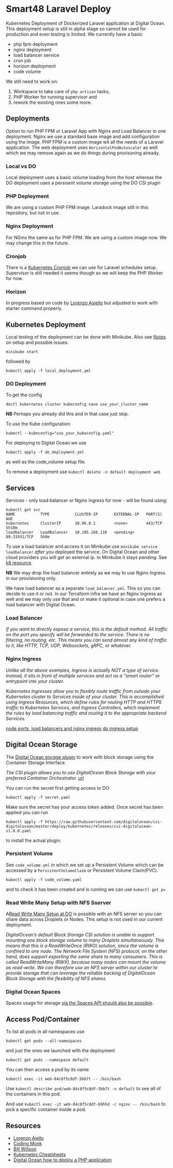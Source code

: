 # Smart48 Laravel Deploy

Kubernetes Deployment of Dockerized Laravel application at Digital Ocean. This deployment setup is still in alpha stage so cannot be used for production and even testing is limited. We currently have a basic

- php fpm deployment
- nginx deployment
- load balancer service
- cron job
- horizon deployment
- code volume

We still need to work on:

1. Workspace to take care of `php artisan` tasks,
2. PHP Worker for running supervisor and
3. rework the existing ones some more.


## Deployments

Option to run PHP FPM or Laravel App with Nginx and Load Balancer in one deployment. Nginx we use a standard base image and add configuration using the image. PHP FPM is a custom image wit all the needs of a Laravel application. The web deployment uses `HorizontalPodAutoscaler` as well which we may remove again as we do things during provisoning already.


### Local vs DO 

Local deployment uses a basic volume loading from the host whereas the DO deployment uses a persisent volume storage using the DO CSI plugin
### PHP Deployment

We are using a custom PHP FPM image. Laradock image still in this repository, but not in use.

### Nginx Deployment

For NGinx the same as for PHP FPM. We are using a custom image now. We may change this in the future.

### Cronjob

There is a [Kubernetes Cronjob](https://kubernetes.io/docs/concepts/workloads/controllers/cron-jobs/) we can use for Laravel schedules setup. Supervisor is still needed it seems though so we will keep the PHP Worker for now.

### Horizon

In progress based on code by [Lorenzo Asiello](https://lorenzo.aiello.family/running-laravel-on-kubernetes/) but adjusted to work with starter command properly.

## Kubernetes Deployment

Local testing of the deployment can be done with Minikube. Also see [Notes](Notes.md) on setup and possible issues.

```
minikube start
```

followed by 

```
kubectl apply -f local_deployment.yml
```

### DO Deployment

To get the config
```
doctl kubernetes cluster kubeconfig save use_your_cluster_name
```
**NB** Perhaps you already did this and in that case just skip.


To use the Kube configuration:

```
kubectl --kubeconfig="use_your_kubeconfig.yaml"
```

For deploying to Digital Ocean we use 
```
kubectl apply -f do_deployment.yml
```

as well as the code_volume setup file.

To remove a deployment use `kubectl delete -n default deployment web`

## Services

Services - only load balancer or Nginx Ingress for now - will be found using:

```
kubectl get svc    
NAME           TYPE           CLUSTER-IP       EXTERNAL-IP   PORT(S)        AGE
kubernetes     ClusterIP      10.96.0.1        <none>        443/TCP        5h10m
loadbalancer   LoadBalancer   10.105.166.110   <pending>     80:31931/TCP   5h8m
```

To use a load balancer and access it on Minikube use `minikube service loadbalancer` *after* you deployed the service. On Digital Ocean and other cloud providers you will get an external ip. In Minikube it stays pending. See [k8 resource](https://kubernetes.io/docs/tutorials/hello-minikube/#create-a-service).

**NB** We may drop the load balancer entirely as we may to use Nginx Ingress in our provisioning only.

We have load balancer as a separate `load_balancer.yml`. This so you can decide to use it or not. In our Terraform infra we have an Nginx Ingress as well and we may only use that and or make it optional in case one prefers a load balancer with Digital Ocean.

### Load Balancer

_If you want to directly expose a service, this is the default method. All traffic on the port you specify will be forwarded to the service. There is no filtering, no routing, etc. This means you can send almost any kind of traffic to it, like HTTP, TCP, UDP, Websockets, gRPC, or whatever._

### Nginx Ingress

_Unlike all the above examples, Ingress is actually NOT a type of service. Instead, it sits in front of multiple services and act as a “smart router” or entrypoint into your cluster._

_Kubernetes Ingresses allow you to flexibly route traffic from outside your Kubernetes cluster to Services inside of your cluster. This is accomplished using Ingress Resources, which define rules for routing HTTP and HTTPS traffic to Kubernetes Services, and Ingress Controllers, which implement the rules by load balancing traffic and routing it to the appropriate backend Services._

[node ports, load balancers and nginx ingress](https://medium.com/google-cloud/kubernetes-nodeport-vs-loadbalancer-vs-ingress-when-should-i-use-what-922f010849e0)
[do ingress setup](https://www.digitalocean.com/community/tutorials/how-to-set-up-an-nginx-ingress-with-cert-manager-on-digitalocean-kubernetes#step-1-%E2%80%94-setting-up-dummy-backend-services)

## Digital Ocean Storage

The [Digital Ocean storage plugin](https://github.com/digitalocean/csi-digitalocean) to work with block storage using the Container Storage Interface. 

_The CSI plugin allows you to use DigitalOcean Block Storage with your preferred Container Orchestrator._ [url](https://github.com/digitalocean/csi-digitalocean)

You can run the secret first getting access to DO:

```
kubectl apply -f secret.yaml
```

Make sure the secret has your access token added. Once secret has been applied you can run

```
kubectl apply -f https://raw.githubusercontent.com/digitalocean/csi-digitalocean/master/deploy/kubernetes/releases/csi-digitalocean-v1.0.0.yaml
```

to install the actual plugin.


### Persistent Volume

See `code_volume.yml` in which we set up a Persistent Volume which can be accessed by a `PersistentVolumeClaim` or Persistent Volume Claim(PVC).

```
kubectl apply -f code_volume.yaml
```

and to check it has been created and is running we can use `kubectl get pv`


### Read Write Many Setup with NFS Sserver

A[Read Write Many Setup at DO](https://www.digitalocean.com/community/tutorials/how-to-set-up-readwritemany-rwx-persistent-volumes-with-nfs-on-digitalocean-kubernetes) is possible with an NFS server so you can share data across Droplets or Nodes. This setup is not used in our current deployment.

_DigitalOcean’s default Block Storage CSI solution is unable to support mounting one block storage volume to many Droplets simultaneously. This means that this is a ReadWriteOnce (RWO) solution, since the volume is confined to one node. The Network File System (NFS) protocol, on the other hand, does support exporting the same share to many consumers. This is called ReadWriteMany (RWX), because many nodes can mount the volume as read-write. We can therefore use an NFS server within our cluster to provide storage that can leverage the reliable backing of DigitalOcean Block Storage with the flexibility of NFS shares._


### Digital Ocean Spaces

Spaces usage for storage [via the Spaces API should also be possible](https://www.digitalocean.com/docs/kubernetes/).

## Access Pod/Container

To list all pods in all namespaces use

```
kubectl get pods --all-namespaces 
```

and just the ones we launched with the deployment

```
kubectl get pods --namespace default
```

You can then access a pod by its name

```
kubectl exec -it web-84c8f5c8df-5bb7t -- /bin/bash
```

Use `kubectl describe pod/web-84c8f5c8df-5bb7t -n default` to see all of the containers in this pod. 

And use `kubectl exec -it web-84c8f5c8df-b9hhd -c nginx -- /bin/bash` to pick a specific container inside a pod.

## Resources

- [Lorenzo Aiello](https://lorenzo.aiello.family/running-laravel-on-kubernetes/)
- [Coding Monk](https://gist.github.com/CodingMonkTech/cafec3a17d2d29f595b01d5b394b0478/)
- [Bill Willson](https://github.com/BillWilson/laravel-k8s-demo/)
- [Kubernetes Cheatsheets](https://kubernetes.io/docs/reference/kubectl/cheatsheet/)
- [Digital Ocean how to deploy a PHP application](https://www.digitalocean.com/community/tutorials/how-to-deploy-a-php-application-with-kubernetes-on-ubuntu-16-04)